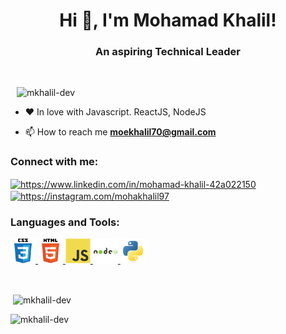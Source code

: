 <h1 align="center">Hi 👋, I'm Mohamad Khalil!</h1>
<h3 align="center">An aspiring Technical Leader</h3>
<div align="center"><img src="https://i.pinimg.com/originals/b4/e3/71/b4e371619042d1e80918d09904e90f7d.gif" alt=""></div>

<p align="left" style="padding-left: 10px;"> <img src="https://komarev.com/ghpvc/?username=mkhalil-dev&label=Profile%20views&color=0e75b6&style=flat" alt="mkhalil-dev" /> </p>

- ❤️ In love with Javascript. ReactJS, NodeJS

- 📫 How to reach me **moekhalil70@gmail.com**


<h3 align="left">Connect with me:</h3>
<p align="left">
<a href="https://linkedin.com/in/https://www.linkedin.com/in/mohamad-khalil-42a022150" target="blank"><img align="center" src="https://raw.githubusercontent.com/rahuldkjain/github-profile-readme-generator/master/src/images/icons/Social/linked-in-alt.svg" alt="https://www.linkedin.com/in/mohamad-khalil-42a022150" height="30" width="40" /></a>
<a href="https://instagram.com/https://instagram.com/mohakhalil97" target="blank"><img align="center" src="https://raw.githubusercontent.com/rahuldkjain/github-profile-readme-generator/master/src/images/icons/Social/instagram.svg" alt="https://instagram.com/mohakhalil97" height="30" width="40" /></a>
</p>

<h3 align="left">Languages and Tools:</h3>
<p align="left"> <a href="https://www.w3schools.com/css/" target="_blank" rel="noreferrer"> <img src="https://raw.githubusercontent.com/devicons/devicon/master/icons/css3/css3-original-wordmark.svg" alt="css3" width="40" height="40"/> </a> <a href="https://www.w3.org/html/" target="_blank" rel="noreferrer"> <img src="https://raw.githubusercontent.com/devicons/devicon/master/icons/html5/html5-original-wordmark.svg" alt="html5" width="40" height="40"/> </a> <a href="https://developer.mozilla.org/en-US/docs/Web/JavaScript" target="_blank" rel="noreferrer"> <img src="https://raw.githubusercontent.com/devicons/devicon/master/icons/javascript/javascript-original.svg" alt="javascript" width="40" height="40"/> </a> <a href="https://nodejs.org" target="_blank" rel="noreferrer"> <img src="https://raw.githubusercontent.com/devicons/devicon/master/icons/nodejs/nodejs-original-wordmark.svg" alt="nodejs" width="40" height="40"/> </a> <a href="https://www.python.org" target="_blank" rel="noreferrer"> <img src="https://raw.githubusercontent.com/devicons/devicon/master/icons/python/python-original.svg" alt="python" width="40" height="40"/> </a> </p>
<br>
<p>&nbsp;<img align="center" src="https://github-readme-stats.vercel.app/api?username=mkhalil-dev&show_icons=true&locale=en" alt="mkhalil-dev" /></p>
<p><img align="left" src="https://github-readme-stats.vercel.app/api/top-langs?username=mkhalil-dev&show_icons=true&locale=en&layout=compact" alt="mkhalil-dev" /></p>

